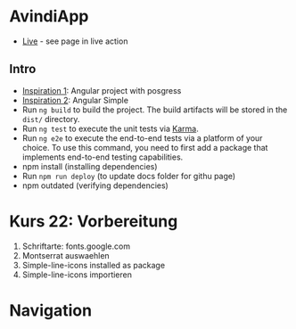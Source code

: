 # AvindiApp
* [Live](https://ghislain1.github.io/avindi/home) - see page in live action
## Intro
* [Inspiration 1](https://github.com/ganatan/angular12-app): Angular project with posgress
* [Inspiration 2](https://github.com/gothinkster/angular-realworld-example-app): Angular Simple 
* Run `ng build` to build the project. The build artifacts will be stored in the `dist/` directory.
* Run `ng test` to execute the unit tests via [Karma](https://karma-runner.github.io).
* Run `ng e2e` to execute the end-to-end tests via a platform of your choice. To use this command, you need to first add a package that implements end-to-end testing capabilities.
*  npm install (installing dependencies)
*  Run `npm run deploy` (to update docs folder for githu page)
*  npm outdated (verifying dependencies)
# Kurs 22: Vorbereitung
1. Schriftarte: fonts.google.com
1. Montserrat auswaehlen
1. Simple-line-icons  installed as package
1. Simple-line-icons importieren
# Navigation
